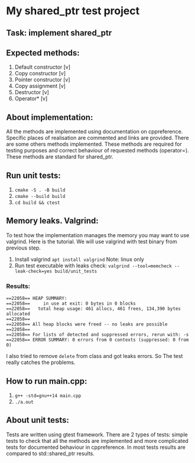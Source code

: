 # My shared_ptr test project

## Task: implement shared_ptr

## Expected methods:
1. Default constructor [v]
2. Copy constructor [v]
3. Pointer constructor [v]
4. Copy assignment [v]
5. Destructor [v]
6. Operator* [v]

## About implementation:
All the methods are implemented using documentation on cppreference.
Specific places of realisation are commented and links are provided.
There are some others methods implemented. These methods are required
for testing purposes and correct behaviour of requested methods (operator=).
These methods are standard for shared_ptr.

## Run unit tests:
1. `cmake -S . -B build`
2. `cmake --build build`
3. `cd build && ctest`

## Memory leaks. Valgrind:
To test how the implementation manages the memory you may want
to use valgrind. Here is the tutorial. We will use valgrind with
test binary from previous step.
1. Install valgrind `apt install valgrind` Note: linux only
2. Run test executable with leaks check: `valgrind --tool=memcheck --leak-check=yes build/unit_tests`

### Results:
```
==22058== HEAP SUMMARY:
==22058==     in use at exit: 0 bytes in 0 blocks
==22058==   total heap usage: 461 allocs, 461 frees, 134,390 bytes allocated
==22058==
==22058== All heap blocks were freed -- no leaks are possible
==22058==
==22058== For lists of detected and suppressed errors, rerun with: -s
==22058== ERROR SUMMARY: 0 errors from 0 contexts (suppressed: 0 from 0)
```

I also tried to remove `delete` from class and got leaks errors.
So The test really catches the problems.

## How to run main.cpp:
1. `g++ -std=gnu++14 main.cpp`
2. `./a.out`


## About unit tests:
Tests are written using gtest framework. There are 2 types of tests:
simple tests to check that all the methods are implemented and more
complicated tests for documented behaviour in cppreference. In most
tests results are compared to std::shared_ptr results.
